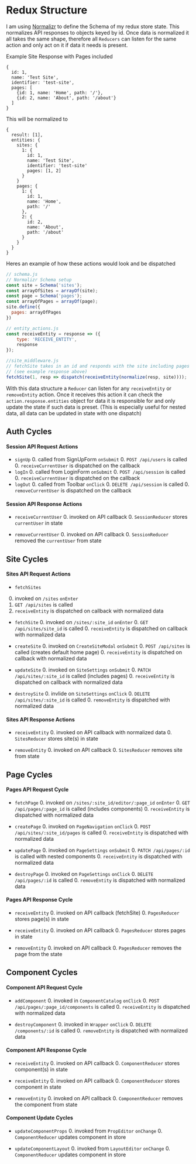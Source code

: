 # Redux Structure

I am using [Normalizr](https://github.com/paularmstrong/normalizr) to define the Schema of my redux store state. This normalizes API responses to objects keyed by id. Once data is normalized it all takes the same shape, therefore all `Reducers` can listen for the same action and only act on it if data it needs is present.

Example Site Response with Pages included
```
{
  id: 1,
  name: 'Test Site',
  identifier: 'test-site',
  pages: [
    {id: 1, name: 'Home', path: '/'},
    {id: 2, name: 'About', path: '/about'}
  ]
}
```
This will be normalized to
```
{
  result: [1],
  entities: {
    sites: {
      1: {
        id: 1,
        name: 'Test Site',
        identifier: 'test-site'
        pages: [1, 2]
      }
    }
    pages: {
      1: {
        id: 1,
        name: 'Home',
        path: '/'
      },
      2: {
        id: 2,
        name: 'About',
        path: '/about'
      }
    }
  }
}
```
Heres an example of how these actions would look and be dispatched

```js
// schema.js
// Normalizr Schema setup
const site = Schema('sites');
const arrayOfSites = arrayOf(site);
const page = Schema('pages');
const arrayOfPages = arrayOf(page);
site.define({
  pages: arrayOfPages
})

// entity_actions.js
const receiveEntity = response => ({
    type: 'RECEIVE_ENTITY',
    response
});

//site_middleware.js
// fetchSite takes in an id and responds with the site including pages
// (see example response above)
fetchSite(1, resp => dispatch(receiveEntity(normalize(resp, site))));
```
With this data structure a `Reducer` can listen for any `receiveEntity` or `removeEntity` action. Once it receives this action it can check the `action.response.entities` object for data it is responsible for and only update the state if such data is preset. (This is especially useful for nested data, all data can be updated in state with one dispatch)

## Auth Cycles

#### Session API Request Actions

- `signUp`
  0. called from SignUpForm `onSubmit`
  0. `POST /api/users` is called
  0. `receiveCurrentUser` is dispatched on the callback
- `logIn`
  0. called from LoginForm `onSubmit`
  0. `POST /api/session` is called
  0. `receiveCurrentUser` is dispatched on the callback
- `logOut`
  0. called from Toolbar `onClick`
  0. `DELETE /api/session` is called
  0. `removeCurrentUser` is dispatched on the callback

#### Session API Response Actions

- `receiveCurrentUser`
  0. invoked on API callback
  0. `SessionReducer` stores `currentUser` in state

- `removeCurrentUser`
  0. invoked on API callback
  0. `SessionReducer` removed the `currentUser` from state

## Site Cycles

#### Sites API Request Actions

 - `fetchSites`
  0. invoked on `/sites` `onEnter`
  0. `GET /api/sites` is called
  0. `receiveEntity` is dispatched on callback with normalized data

- `fetchSite`
  0. invoked on `/sites/:site_id` `onEnter`
  0. `GET /api/sites/site_id` is called
  0. `receiveEntity` is dispatched on callback with normalized data

- `createSite`
  0. invoked on `CreateSiteModal` `onSubmit`
  0. `POST /api/sites` is called (creates default home page)
  0. `receiveEntity` is dispatched on callback with normalized data

- `updateSite`
  0. invoked on `SiteSettings` `onSubmit`
  0. `PATCH /api/sites/:site_id` is called (includes pages)
  0. `receiveEntity` is dispatched on callback with normalized data

- `destroySite`
  0. invlide on `SiteSettings` `onClick`
  0. `DELETE /api/sites/:site_id` is called
  0. `removeEntity` is dispatched with normalized data

#### Sites API Response Actions

- `receiveEntity`
  0. invoked on API callback with normalized data
  0. `SitesReducer` stores site(s) in state

- `removeEntity`
  0. invoked on API callback
  0. `SitesReducer` removes site from state

## Page Cycles

#### Pages API Request Cycle

- `fetchPage`
  0. invoked on `/sites/:site_id/editor/:page_id` `onEnter`
  0. `GET /api/pages/:page_id` is called (includes components)
  0. `receiveEntity` is dispatched with normalized data

- `createPage`
  0. invoked on `PageNavigation` `onClick`
  0. `POST /api/sites/:site_id/pages` is called
  0. `receiveEntity` is dispatched with normalized data

- `updatePage`
  0. invoked on `PageSettings` `onSubmit`
  0. `PATCH /api/pages/:id` is called with nested components
  0. `receiveEntity` is dispatched with normalized data

- `destroyPage`
  0. invoked on `PageSettings` `onClick`
  0. `DELETE /api/pages/:id` is called
  0. `removeEntity` is dispatched with normalized data

#### Pages API Response Cycle

- `receiveEntity`
  0. invoked on API callback (fetchSite)
  0. `PagesReducer` stores page(s) in state

- `receiveEntity`
  0. invoked on API callback
  0. `PagesReducer` stores pages in state

- `removeEntity`
  0. invoked on API callback
  0. `PagesReducer` removes the page from the state

## Component Cycles

#### Component API Request Cycle

- `addComponent`
  0. invoked in `ComponentCatalog` `onClick`
  0. `POST /api/pages/:page_id/components` is called
  0. `receiveEntity` is dispatched with normalized data

- `destroyComponent`
  0. invoked in `Wrapper` `onClick`
  0. `DELETE /components/:id` is called
  0. `removeEntity` is dispatched with normalized data

#### Component API Response Cycle

- `receiveEntity`
  0. invoked on API callback
  0. `ComponentReducer` stores component(s) in state

- `receiveEntity`
  0. invoked on API callback
  0. `ComponentReducer` stores component in state

- `removeEntity`
  0. invoked on API callback
  0. `ComponentReducer` removes the component from state

#### Component Update Cycles

  - `updateComponentProps`
    0. invoked from `PropEditor` `onChange`
    0. `ComponentReducer` updates component in store

  - `updateComponentLayout`
    0. invoked from `LayoutEditor` `onChange`
    0. `ComponentReducer` updates component in store
